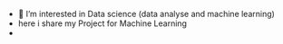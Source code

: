 
- 👀 I’m interested in Data science (data analyse and machine learning)
- here i share my Project for Machine Learning
- 

<!---
seve-cmk/seve-cmk is a ✨ special ✨ repository because its `README.md` (this file) appears on your GitHub profile.
You can click the Preview link to take a look at your changes.
--->
